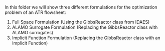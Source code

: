 In this folder we will show three different formulations for the optimization problem of an ATR flowsheet:

1. Full Space Formulation (Using the GibbsReactor class from IDAES)
2. ALAMO Surrogate Formulation (Replacing the GibbsReactor class with ALAMO surrogates)
3. Implicit Function Formulation (Replacing the GibbsReactor class with an Implicit Function)
